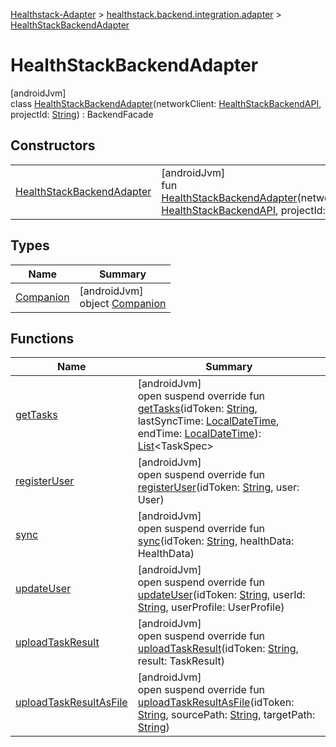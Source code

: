 
[Healthstack-Adapter](../../../healthstack-adapter.html) > [healthstack.backend.integration.adapter](../index.html) > [HealthStackBackendAdapter](index.html)



# HealthStackBackendAdapter



[androidJvm]\
class [HealthStackBackendAdapter](index.html)(networkClient: [HealthStackBackendAPI](../-health-stack-backend-a-p-i/index.html), projectId: [String](https://kotlinlang.org/api/latest/jvm/stdlib/kotlin/-string/index.html)) : BackendFacade



## Constructors


| | |
|---|---|
| [HealthStackBackendAdapter](-health-stack-backend-adapter.html) | [androidJvm]<br>fun [HealthStackBackendAdapter](-health-stack-backend-adapter.html)(networkClient: [HealthStackBackendAPI](../-health-stack-backend-a-p-i/index.html), projectId: [String](https://kotlinlang.org/api/latest/jvm/stdlib/kotlin/-string/index.html)) |


## Types


| Name | Summary |
|---|---|
| [Companion](-companion/index.html) | [androidJvm]<br>object [Companion](-companion/index.html) |


## Functions


| Name | Summary |
|---|---|
| [getTasks](get-tasks.html) | [androidJvm]<br>open suspend override fun [getTasks](get-tasks.html)(idToken: [String](https://kotlinlang.org/api/latest/jvm/stdlib/kotlin/-string/index.html), lastSyncTime: [LocalDateTime](https://developer.android.com/reference/kotlin/java/time/LocalDateTime.html), endTime: [LocalDateTime](https://developer.android.com/reference/kotlin/java/time/LocalDateTime.html)): [List](https://kotlinlang.org/api/latest/jvm/stdlib/kotlin.collections/-list/index.html)&lt;TaskSpec&gt; |
| [registerUser](register-user.html) | [androidJvm]<br>open suspend override fun [registerUser](register-user.html)(idToken: [String](https://kotlinlang.org/api/latest/jvm/stdlib/kotlin/-string/index.html), user: User) |
| [sync](sync.html) | [androidJvm]<br>open suspend override fun [sync](sync.html)(idToken: [String](https://kotlinlang.org/api/latest/jvm/stdlib/kotlin/-string/index.html), healthData: HealthData) |
| [updateUser](update-user.html) | [androidJvm]<br>open suspend override fun [updateUser](update-user.html)(idToken: [String](https://kotlinlang.org/api/latest/jvm/stdlib/kotlin/-string/index.html), userId: [String](https://kotlinlang.org/api/latest/jvm/stdlib/kotlin/-string/index.html), userProfile: UserProfile) |
| [uploadTaskResult](upload-task-result.html) | [androidJvm]<br>open suspend override fun [uploadTaskResult](upload-task-result.html)(idToken: [String](https://kotlinlang.org/api/latest/jvm/stdlib/kotlin/-string/index.html), result: TaskResult) |
| [uploadTaskResultAsFile](upload-task-result-as-file.html) | [androidJvm]<br>open suspend override fun [uploadTaskResultAsFile](upload-task-result-as-file.html)(idToken: [String](https://kotlinlang.org/api/latest/jvm/stdlib/kotlin/-string/index.html), sourcePath: [String](https://kotlinlang.org/api/latest/jvm/stdlib/kotlin/-string/index.html), targetPath: [String](https://kotlinlang.org/api/latest/jvm/stdlib/kotlin/-string/index.html)) |

